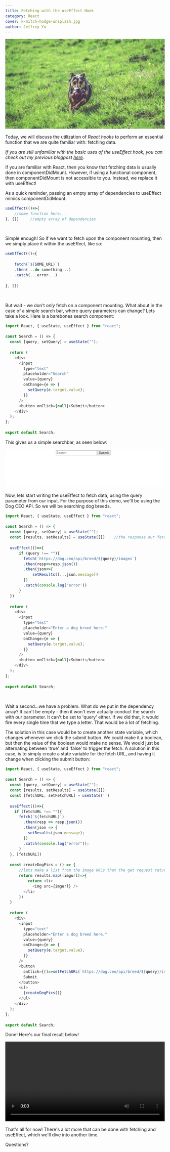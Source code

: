 ```yaml
---
title: Fetching with the useEffect Hook
category: React
cover: k-mitch-hodge-unsplash.jpg
author: Jeffrey Yu
---
```


![dog-with-ball](./k-mitch-hodge-unsplash.jpg "photo by @kmitchhodge on Unsplash.com")

Today, we will discuss the utilization of *React hooks* to perform an essential function that we are quite familiar with: fetching data.

_If you are still unfamiliar with the basic uses of the useEffect hook, you can check out my previous blogpost [here](https://jayewe.com/a-basic-introduction-to-react-hooks)._

If you are familiar with React, then you know that fetching data is usually done in componentDidMount. 
However, if using a functional component, then componentDidMount is not accessible to you.
Instead, we replace it with useEffect!

As a quick reminder, passing an empty array of dependencies to useEffect mimics componentDidMount:

```javascript
useEffect(()=>{
    //some function here...
}, [])     //empty array of dependencies
```

<br />

Simple enough! So if we want to fetch upon the component mounting, then we simply place it within the useEffect, like so:

```javascript
useEffect(()={

    fetch(`${SOME_URL}`)
    .then(...do something...)
    .catch(...error...)

}, [])
```

<br />

But wait - we don't _only_ fetch on a component mounting. 
What about in the case of a simple search bar, where query parameters can change?
Lets take a look. Here is a barebones search component:

```javascript
import React, { useState, useEffect } from "react";

const Search = () => {
  const [query, setQuery] = useState("");

  return (
    <div>
      <input
        type="text"
        placeholder="Search"
        value={query}
        onChange={e => {
          setQuery(e.target.value);
        }}
      />
      <button onClick={null}>Submit</button>
    </div>
  );
};

export default Search;
```

This gives us a simple searchbar, as seen below: 

![searchbar](./searchbar.jpg)

Now, lets start writing the useEffect to fetch data, using the query parameter from our input.
For the purpose of this demo, we'll be using the Dog CEO API. So we will be searching dog breeds.

```javascript
import React, { useState, useEffect } from "react";

const Search = () => {
  const [query, setQuery] = useState("");
  const [results, setResults] = useState([])    //the response our fetch will go here. 

  useEffect(()=>{
      if (query !== ""){
        fetch(`https://dog.ceo/api/breed/${query}/images`)
        .then(resp=>resp.json())
        .then(json=>{
            setResults([...json.message])
        })
        .catch(console.log('error'))
      }
  })

  return (
    <div>
      <input
        type="text"
        placeholder="Enter a dog breed here."
        value={query}
        onChange={e => {
          setQuery(e.target.value);
        }}
      />
      <button onClick={null}>Submit</button>
    </div>
  );
};

export default Search;
```

<br />

Wait a second...we have a problem. What do we put in the dependency array?
It can't be empty - then it won't ever actually conduct the search with our parameter.
It can't be set to 'query' either. If we did that, it would fire every single time that we type a letter.
That would be a lot of fetching. 

The solution in this case would be to create another state variable, which changes whenever we click the submit button.
We could make it a boolean, but then the value of the boolean would make no sense. We would just be alternating between 'true' and 'false' to trigger the fetch.
A solution in this case, is to simply create a state variable for the fetch URL, and having it change when clicking the submit button:

```javascript
import React, { useState, useEffect } from "react";

const Search = () => {
  const [query, setQuery] = useState("");
  const [results, setResults] = useState([])
  const [fetchURL, setFetchURL] = useState('')

  useEffect(()=>{
    if (fetchURL !== ""){
      fetch(`${fetchURL}`)
        .then(resp => resp.json())
        .then(json => {
          setResults(json.message);
        })
        .catch(console.log("error"));
      }
  }, [fetchURL])

  const createDogPics = () => { 
      //lets make a list from the image URLs that the get request returns
      return results.map((imgurl)=>{
          return <li>
            <img src={imgurl} />
        </li>
      })
  }

  return (
    <div>
      <input
        type="text"
        placeholder="Enter a dog breed here."
        value={query}
        onChange={e => {
          setQuery(e.target.value);
        }}
      />
      <button 
        onClick={()=>setFetchURL(`https://dog.ceo/api/breed/${query}/images`)}>
        Submit
      </button>
      <ul>
        {createDogPics()}
      </ul>
    </div>
  );
};

export default Search;
```

Done! Here's our final result below!

<video autoplay loop width='100%'>
    <source src="./completed_search.mp4">
</video>

<br />

That's all for now! There's a lot more that can be done with fetching and useEffect, which we'll dive into another time.

Questions?